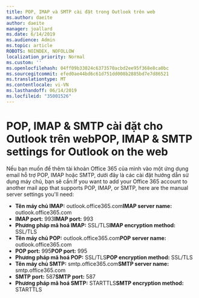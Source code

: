 ```yaml
---
title: POP, IMAP và SMTP cài đặt trong Outlook trên web
ms.author: daeite
author: daeite
manager: joallard
ms.date: 6/14/2019
ms.audience: Admin
ms.topic: article
ROBOTS: NOINDEX, NOFOLLOW
localization_priority: Normal
ms.custom: ''
ms.openlocfilehash: 04ff09b33024c6373570acbd2ee95f368e8ca0bc
ms.sourcegitcommit: efed0ae44bd6c61d751dd008b2885bd7e7d86521
ms.translationtype: MT
ms.contentlocale: vi-VN
ms.lasthandoff: 06/14/2019
ms.locfileid: "35001526"
---
```

# <a name="pop-imap--smtp-settings-for-outlook-on-the-web"></a><span data-ttu-id="7b721-102">POP, IMAP & SMTP cài đặt cho Outlook trên web</span><span class="sxs-lookup"><span data-stu-id="7b721-102">POP, IMAP & SMTP settings for Outlook on the web</span></span>

<span data-ttu-id="7b721-103">Nếu bạn muốn để thêm tài khoản Office 365 của mình vào một ứng dụng email hỗ trợ POP, IMAP hoặc SMTP, dưới đây là các cài đặt hướng dẫn sử dụng máy chủ, bạn sẽ cần:</span><span class="sxs-lookup"><span data-stu-id="7b721-103">If you want to add your Office 365 account to another mail app that supports POP, IMAP, or SMTP, here are the manual server settings you'll need:</span></span>
  
- <span data-ttu-id="7b721-104">**Tên máy chủ IMAP:** outlook.office365.com</span><span class="sxs-lookup"><span data-stu-id="7b721-104">**IMAP server name:** outlook.office365.com</span></span>
- <span data-ttu-id="7b721-105">**IMAP port:** 993</span><span class="sxs-lookup"><span data-stu-id="7b721-105">**IMAP port:** 993</span></span>
- <span data-ttu-id="7b721-106">**Phương pháp mã hoá IMAP:** SSL/TLS</span><span class="sxs-lookup"><span data-stu-id="7b721-106">**IMAP encryption method:** SSL/TLS</span></span>
- <span data-ttu-id="7b721-107">**Tên máy chủ POP:** outlook.office365.com</span><span class="sxs-lookup"><span data-stu-id="7b721-107">**POP server name:** outlook.office365.com</span></span>  
- <span data-ttu-id="7b721-108">**POP port:** 995</span><span class="sxs-lookup"><span data-stu-id="7b721-108">**POP port:** 995</span></span>  
- <span data-ttu-id="7b721-109">**Phương pháp mã hoá POP:** SSL/TLS</span><span class="sxs-lookup"><span data-stu-id="7b721-109">**POP encryption method:** SSL/TLS</span></span>  
- <span data-ttu-id="7b721-110">**Tên máy chủ SMTP:** smtp.office365.com</span><span class="sxs-lookup"><span data-stu-id="7b721-110">**SMTP server name:** smtp.office365.com</span></span>
- <span data-ttu-id="7b721-111">**SMTP port:** 587</span><span class="sxs-lookup"><span data-stu-id="7b721-111">**SMTP port:** 587</span></span>
- <span data-ttu-id="7b721-112">**Phương pháp mã hoá SMTP:** STARTTLS</span><span class="sxs-lookup"><span data-stu-id="7b721-112">**SMTP encryption method:** STARTTLS</span></span>